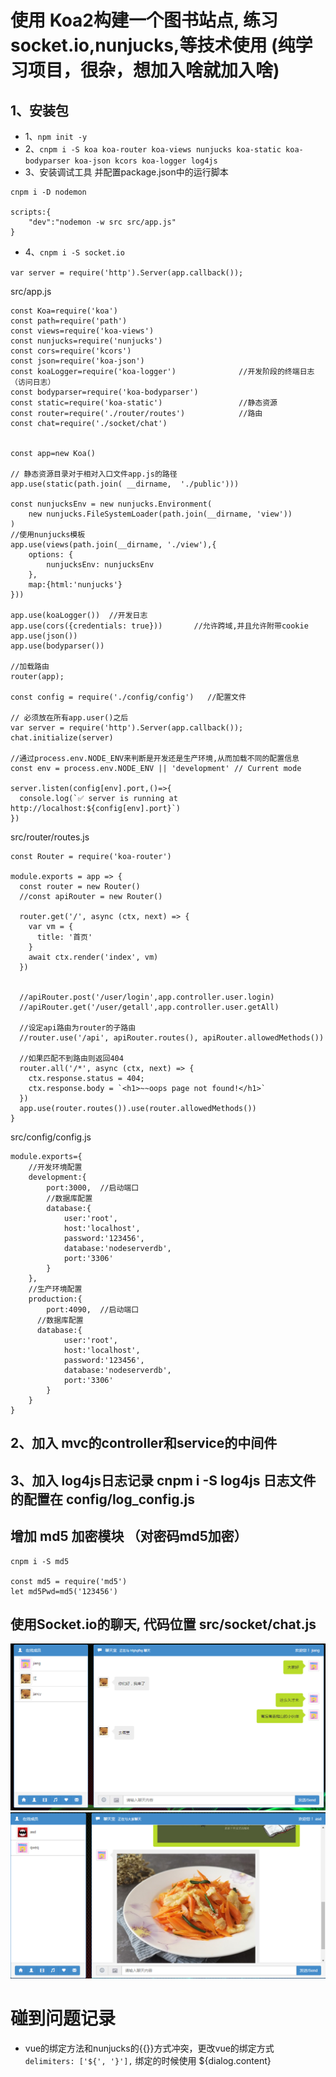 # 使用 Koa2构建一个图书站点, 练习 socket.io,nunjucks,等技术使用 (纯学习项目，很杂，想加入啥就加入啥)

## 1、安装包

+ 1、`npm init -y`
+ 2、`cnpm i -S koa koa-router koa-views nunjucks koa-static koa-bodyparser koa-json kcors koa-logger log4js`
+ 3、安装调试工具 并配置package.json中的运行脚本
``` 
cnpm i -D nodemon

scripts:{
	"dev":"nodemon -w src src/app.js"
}
```

+ 4、`cnpm i -S socket.io`

`var server = require('http').Server(app.callback());`

src/app.js
```
const Koa=require('koa')
const path=require('path')
const views=require('koa-views')
const nunjucks=require('nunjucks')
const cors=require('kcors')
const json=require('koa-json')
const koaLogger=require('koa-logger')              //开发阶段的终端日志（访问日志）
const bodyparser=require('koa-bodyparser')
const static=require('koa-static')                 //静态资源
const router=require('./router/routes')            //路由
const chat=require('./socket/chat')


const app=new Koa()

// 静态资源目录对于相对入口文件app.js的路径
app.use(static(path.join( __dirname,  './public')))

const nunjucksEnv = new nunjucks.Environment(
    new nunjucks.FileSystemLoader(path.join(__dirname, 'view'))
)
//使用nunjucks模板
app.use(views(path.join(__dirname, './view'),{
    options: {
        nunjucksEnv: nunjucksEnv
    },
    map:{html:'nunjucks'}
}))

app.use(koaLogger())  //开发日志
app.use(cors({credentials: true}))       //允许跨域,并且允许附带cookie
app.use(json())       
app.use(bodyparser())

//加载路由
router(app);

const config = require('./config/config')   //配置文件

// 必须放在所有app.user()之后
var server = require('http').Server(app.callback());
chat.initialize(server)

//通过process.env.NODE_ENV来判断是开发还是生产环境,从而加载不同的配置信息
const env = process.env.NODE_ENV || 'development' // Current mode

server.listen(config[env].port,()=>{
  console.log(`✅ server is running at http://localhost:${config[env].port}`)
})

```

src/router/routes.js
```
const Router = require('koa-router')

module.exports = app => {
  const router = new Router()
  //const apiRouter = new Router()

  router.get('/', async (ctx, next) => {
    var vm = {
      title: '首页'
    }
    await ctx.render('index', vm)
  })


  //apiRouter.post('/user/login',app.controller.user.login)
  //apiRouter.get('/user/getall',app.controller.user.getAll)

  //设定api路由为router的子路由
  //router.use('/api', apiRouter.routes(), apiRouter.allowedMethods())

  //如果匹配不到路由则返回404
  router.all('/*', async (ctx, next) => {
    ctx.response.status = 404;
    ctx.response.body = `<h1>~~oops page not found!</h1>`
  })
  app.use(router.routes()).use(router.allowedMethods())
}
```

src/config/config.js
```
module.exports={
	//开发环境配置
	development:{
		port:3000,  //启动端口
		//数据库配置
		database:{
			user:'root',
			host:'localhost',
			password:'123456',
			database:'nodeserverdb',
			port:'3306'
		}
	},
	//生产环境配置
	production:{
		port:4090,  //启动端口
	  //数据库配置
	  database:{
			user:'root',
			host:'localhost',
			password:'123456',
			database:'nodeserverdb',
			port:'3306'
		}
	}
}
```



## 2、加入 mvc的controller和service的中间件
## 3、加入 log4js日志记录 cnpm i -S log4js  日志文件的配置在 config/log_config.js

## 增加 md5 加密模块 （对密码md5加密）
```
cnpm i -S md5

const md5 = require('md5')
let md5Pwd=md5('123456')
```

## 使用Socket.io的聊天, 代码位置 src/socket/chat.js
![聊天截图](./md/chat.png)
![发送图片](./md/chat-img.png)

# 碰到问题记录

+ vue的绑定方法和nunjucks的{{}}方式冲突，更改vue的绑定方式 `delimiters: ['${', '}'],`    绑定的时候使用 ${dialog.content}

